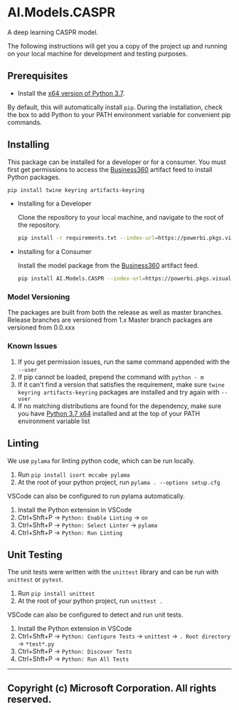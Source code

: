 # AI.Models.CASPR

A deep learning CASPR model.

The following instructions will get you a copy of the project up and running on your local machine for development and testing purposes.

## Prerequisites

- Install the [x64 version of Python 3.7](https://www.python.org/ftp/python/3.7.0/python-3.7.0-amd64.exe).

By default, this will automatically install `pip`. During the installation, check the box to add Python to your PATH environment variable for convenient pip commands.

## Installing

This package can be installed for a developer or for a consumer. You must first get permissions to access the [Business360](https://powerbi.visualstudio.com/Business360/_packaging?_a=feed&feed=Business360) artifact feed to install Python packages.

```bash
pip install twine keyring artifacts-keyring
```

* Installing for a Developer

   Clone the repository to your local machine, and navigate to the root of the repository.

   ```bash
   pip install -r requirements.txt --index-url=https://powerbi.pkgs.visualstudio.com/_packaging/Business360/pypi/simple
   ```

* Installing for a Consumer

   Install the model package from the [Business360](https://powerbi.visualstudio.com/Business360/_packaging?_a=feed&feed=Business360) artifact feed.

   ```bash
   pip install AI.Models.CASPR --index-url=https://powerbi.pkgs.visualstudio.com/_packaging/Business360/pypi/simple
   ```

### Model Versioning
The packages are built from both the release as well as master branches. 
Release branches are versioned from 1.x
Master branch packages are versioned from 0.0.xxx

### Known Issues

1. If you get permission issues, run the same command appended with the `--user`
2. If pip cannot be loaded, prepend the command with `python - m`
3. If it can't find a version that satisfies the requirement, make sure `twine keyring artifacts-keyring` packages are installed and try again with `--user`
4. If no matching distributions are found for the dependency, make sure you have [Python 3.7 x64](https://www.python.org/ftp/python/3.7.0/python-3.7.0-amd64.exe) installed and at the top of your PATH environment variable list

## Linting

We use `pylama` for linting python code, which can be run locally.

1. Run `pip install isort mccabe pylama`
2. At the root of your python project, run `pylama . --options setup.cfg`

VSCode can also be configured to run pylama automatically.

1. Install the Python extension in VSCode
2. Ctrl+Shft+P -> `Python: Enable Linting` -> `on`
3. Ctrl+Shft+P -> `Python: Select Linter` -> `pylama`
4. Ctrl+Shft+P -> `Python: Run Linting`

## Unit Testing

The unit tests were written with the `unittest` library and can be run with `unittest` or `pytest`.

1. Run `pip install unittest`
2. At the root of your python project, run `unittest .`

VSCode can also be configured to detect and run unit tests.

1. Install the Python extension in VSCode
2. Ctrl+Shft+P -> `Python: Configure Tests` -> `unittest` -> `. Root directory` -> `*test*.py`
3. Ctrl+Shft+P -> `Python: Discover Tests`
4. Ctrl+Shft+P -> `Python: Run All Tests`

---

## Copyright (c) Microsoft Corporation. All rights reserved.